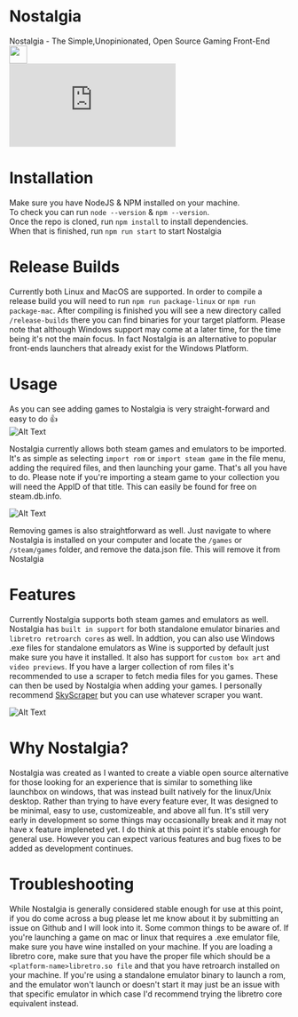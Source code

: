 # Nostalgia 
Nostalgia - The Simple,Unopinionated, Open Source Gaming Front-End
<img width="32" height="32" src="https://i.imgur.com/UQz3tN9.png">
<br>
![Alt Text](https://gbatemp.net/proxy.php?image=https%3A%2F%2Fmedia4.giphy.com%2Fmedia%2F3b5a9dVpTJFmfauiHc%2Fgiphy.gif&hash=368cdbdded067611ade69850b54b49a0)

# Installation
Make sure you have NodeJS & NPM installed on your machine.
<br>
To check you can run `node --version` & `npm --version`.
<br>
Once the repo is cloned, run `npm install` to install dependencies.
<br>
When that is finished, run `npm run start` to start Nostalgia

# Release Builds
Currently both Linux and MacOS are supported. In order to compile a release build you will need to run `npm run package-linux` or `npm run package-mac`. After compiling is finished you will see a new directory called 
`/release-builds` there you can find binaries for your target platform. Please note that although Windows support may come at a later time, for the time being it's not the main focus. In fact Nostalgia is an alternative to popular front-ends launchers that already exist for the Windows Platform.

# Usage
As you can see adding games to Nostalgia is very straight-forward and easy to do 👍
<br>
![Alt Text](https://media2.giphy.com/media/SP0KlPJ9ns2I81r6OG/giphy.gif)

Nostalgia currently allows both steam games and emulators to be imported. It's as simple as selecting `import rom`
or `import steam game` in the file menu, adding the required files, and then launching your game. That's all you have to do. 
Please note if you're importing a steam game to your collection you will need the AppID of that title. This can easily be 
found for free on steam.db.info. 

![Alt Text](https://media3.giphy.com/media/hyJJeraLb0M0SvWffJ/giphy.gif)

Removing games is also straightforward as well. Just navigate to where Nostalgia is installed
on your computer and locate the `/games` or `/steam/games` folder, and remove the data.json file. This will remove it from Nostalgia

# Features
Currently Nostalgia supports both steam games and emulators as well. Nostalgia has `built in support` for both standalone emulator binaries and `libretro retroarch cores` as well. In addtion, you can also
use Windows .exe files for standalone emulators as Wine is supported by default just make sure you have it installed. It also has support for `custom box art` and `video previews`. If you have a larger collection of rom files it's recommended to use a scraper to fetch media files for you games. These can then be used by Nostalgia when adding your games. I personally recommend [SkyScraper](https://github.com/muldjord/skyscraper) but you can use whatever scraper you want. 

![Alt Text](https://i.imgur.com/by30Sxd.png)

# Why Nostalgia?
Nostalgia was created as I wanted to create a viable open source alternative for those looking for an experience that is similar to something like launchbox on windows, that was instead built natively for the linux/Unix desktop. Rather than trying to have every feature ever, It was designed to be minimal, easy to use, customizeable, and above all fun. It's still very early in development so some things may occasionally break and it may not have x feature impleneted yet. I do think at this point it's stable enough for general use. However you can expect various features and bug fixes to be added as development continues. 

# Troubleshooting
While Nostalgia is generally considered stable enough for use at this point, if you do come across a bug please let me know about it by submitting an issue on Github and I will look into it. Some common things to be aware of. If you're launching a game on mac or linux that requires a .exe emulator file, make sure you have wine installed on your machine. If you are loading a libretro core, make sure that you have the proper file which should be a `<platform-name>libretro.so file` and that you have retroarch installed on your machine. If you're using a standalone emulator binary to launch a rom, and the emulator won't launch or doesn't start it may just be an issue with that specific emulator in which case I'd recommend trying the libretro core equivalent instead. 
